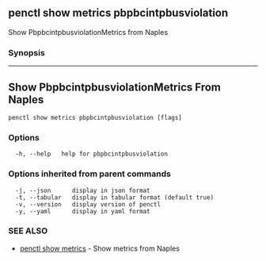 ## penctl show metrics pbpbcintpbusviolation

Show PbpbcintpbusviolationMetrics from Naples

### Synopsis



---------------------------------
 Show PbpbcintpbusviolationMetrics From Naples 
---------------------------------


```
penctl show metrics pbpbcintpbusviolation [flags]
```

### Options

```
  -h, --help   help for pbpbcintpbusviolation
```

### Options inherited from parent commands

```
  -j, --json      display in json format
  -t, --tabular   display in tabular format (default true)
  -v, --version   display version of penctl
  -y, --yaml      display in yaml format
```

### SEE ALSO
* [penctl show metrics](penctl_show_metrics.md)	 - Show metrics from Naples

